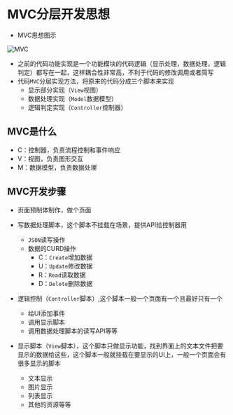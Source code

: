 # MVC分层开发思想

- MVC思想图示

![MVC](https://s1.ax1x.com/2020/04/24/J0XFJ0.jpg)

- 之前的代码功能实现是一个功能模块的代码逻辑（显示处理，数据处理，逻辑判定）都写在一起，这样耦合性非常高，不利于代码的修改调用或者简写
- 代码`MVC`分层实现方法，将原来的代码分成三个脚本来实现
  - 显示部分实现（`View`视图）
  - 数据处理实现（`Model`数据模型）
  - 逻辑判定实现（`Controller`控制器）

## MVC是什么

- C：控制器，负责流程控制和事件响应
- V：视图，负责图形交互
- M：数据模型，负责数据处理

## MVC开发步骤

- 页面预制体制作，做个页面
- 写数据处理脚本，这个脚本不挂载在场景，提供API给控制器用
  - `JSON`读写操作
  - 数据的CURD操作
    - C：`Create`增加数据
    - U：`Update`修改数据
    - R：`Read`读取数据
    - D：`Delete`删除数据
- 逻辑控制（`Controller`脚本）,这个脚本一般一个页面有一个且最好只有一个
  - 给UI添加事件
  - 调用显示脚本
  - 调用数据处理脚本的读写API等等

- 显示脚本（`View`脚本），这个脚本只做显示功能，找到界面上的文本文件把要显示的数据给这些，这个脚本一般就挂载在要显示的UI上，一般一个页面会有很多显示的脚本
  - 文本显示
  - 图片显示
  - 列表显示
  - 其他的资源等等
